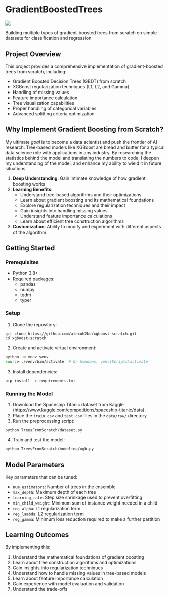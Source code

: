# GradientBoostedTrees

<a target="_blank" href="https://cookiecutter-data-science.drivendata.org/">
    <img src="https://img.shields.io/badge/CCDS-Project%20template-328F97?logo=cookiecutter" />
</a>

Building multiple types of gradient-boosted trees from scratch on simple datasets for classification and regression

## Project Overview

This project provides a comprehensive implementation of gradient-boosted trees from scratch, including:

- Gradient Boosted Decision Trees (GBDT) from scratch
- XGBoost regularization techniques (L1, L2, and Gamma)
- Handling of missing values
- Feature importance calculation
- Tree visualization capabilities
- Proper handling of categorical variables
- Advanced splitting criteria optimization

## Why Implement Gradient Boosting from Scratch?

My ultimate *goal* is to become a data scientist and push the frontier of AI research. Tree-based models like XGBoost are bread and butter for a typical data science role with applications in any industry. By researching the statistics behind the model and translating the numbers to code, I deepen my understanding of the model, and enhance my ability to wield it in future situations.

1. **Deep Understanding**: Gain intimate knowledge of how gradient boosting works
2. **Learning Benefits**:
   - Understand tree-based algorithms and their optimizations
   - Learn about gradient boosting and its mathematical foundations
   - Explore regularization techniques and their impact
   - Gain insights into handling missing values
   - Understand feature importance calculations
   - Learn about efficient tree construction algorithms
3. **Customization**: Ability to modify and experiment with different aspects of the algorithm

## Getting Started

### Prerequisites

- Python 3.8+
- Required packages:
  - pandas
  - numpy
  - tqdm
  - typer

### Setup

1. Clone the repository:
```bash
git clone https://github.com/alexoh2bd/xgboost-scratch.git
cd xgboost-scratch
```

2. Create and activate virtual environment:
```bash
python -m venv venv
source ./venv/bin/activate  # On Windows: venv\Scripts\activate
```

3. Install dependencies:
```bash
pip install -r requirements.txt
```

### Running the Model

1. Download the Spaceship Titanic dataset from Kaggle (https://www.kaggle.com/competitions/spaceship-titanic/data)
2. Place the `train.csv` and `test.csv` files in the `data/raw/` directory
3. Run the preprocessing script:
```bash
python TreesFromScratch/dataset.py
```
4. Train and test the model:
```bash
python TreesFromScratch/modeling/xgb.py
```


## Model Parameters

Key parameters that can be tuned:
- `num_estimators`: Number of trees in the ensemble
- `max_depth`: Maximum depth of each tree
- `learning_rate`: Step size shrinkage used to prevent overfitting
- `min_child_weight`: Minimum sum of instance weight needed in a child
- `reg_alpha`: L1 regularization term
- `reg_lambda`: L2 regularization term
- `reg_gamma`: Minimum loss reduction required to make a further partition


## Learning Outcomes

By implementing this:
1. Understand the mathematical foundations of gradient boosting
2. Learn about tree construction algorithms and optimizations
3. Gain insights into regularization techniques
4. Understand how to handle missing values in tree-based models
5. Learn about feature importance calculation
6. Gain experience with model evaluation and validation
7. Understand the trade-offs
